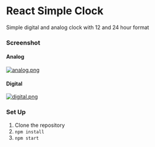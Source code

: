 # React Simple Clock

Simple digital and analog clock with 12 and 24 hour format

### Screenshot

#### Analog
[![analog.png](https://i.postimg.cc/DwPpYjMf/analog.png)](https://postimg.cc/v4Dv4zyC)

#### Digital
[![digital.png](https://i.postimg.cc/sfG6RDNN/digital.png)](https://postimg.cc/F1mgymmy)

### Set Up

1. Clone the repository
2. `npm install`
3. `npm start`

